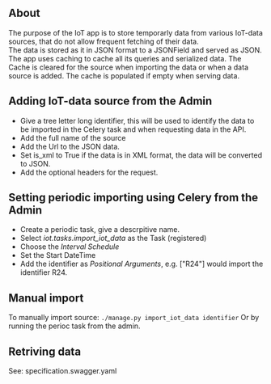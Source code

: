 ## About
The purpose of the IoT app is to store temporarly data from various IoT-data sources, that do not allow frequent fetching of their data.  
The data is stored as it in JSON format to a JSONField and served as JSON. The app uses caching to cache all its queries and serialized data. The Cache is cleared for the source when importing the data or when a data source is added. The cache is populated if empty when serving data. 

## Adding IoT-data source from the Admin
* Give a tree letter long identifier, this will be used to identify the data
to be imported in the Celery task and when requesting data in the API.
* Add the full name of the source 
* Add the Url to the JSON data. 
* Set is_xml to True if the data is in XML format, the data will be converted to JSON.
* Add the optional headers for the request.

## Setting periodic importing using Celery from the Admin
* Create a periodic task, give a descrpitive name.
* Select *iot.tasks.import_iot_data* as the Task (registered) 
* Choose the *Interval Schedule*
* Set the Start DateTime
* Add the identifier as *Positional Arguments*, e.g. ["R24"] would import the identifier R24. 

## Manual import
To manually import source:
`./manage.py import_iot_data identifier`
Or by running the perioc task from the admin. 

## Retriving data
See: specification.swagger.yaml